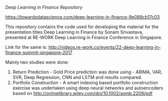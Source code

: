 *Deep Learning in Finance Repository*

https://towardsdatascience.com/deep-learning-in-finance-9e088cb17c03

This repository contains the code used for developing the material for the presentation titles Deep Learning in Finance by Sonam Srivastava, presented at RE-WORK Deep Learning in Finance Conference in Singapore.

Link for the same is: http://videos.re-work.co/events/22-deep-learning-in-finance-summit-singapore-2017

Mainly two studies were done:
1. Return Prediction - Gold Price prediction was done using - ARIMA, VAR, SVR, Deep Regression, CNN and LSTM and results compared.
2. Portfolio Construction - A smart indexing based portfolio construction exercise was undertaken using deep neural networks and autoencoders based on http://onlinelibrary.wiley.com/doi/10.1002/asmb.2209/pdf
